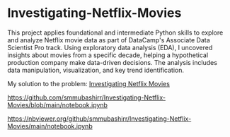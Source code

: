 # Investigating-Netflix-Movies
This project applies foundational and intermediate Python skills to explore and analyze Netflix movie data as part of DataCamp's Associate Data Scientist Pro track. Using exploratory data analysis (EDA), I uncovered insights about movies from a specific decade, helping a hypothetical production company make data-driven decisions. The analysis includes data manipulation, visualization, and key trend identification.

My solution to the problem: [Investigating Netflix Movies](notebook.ipynb)

https://github.com/smmubashirr/Investigating-Netflix-Movies/blob/main/notebook.ipynb

https://nbviewer.org/github/smmubashirr/Investigating-Netflix-Movies/main/notebook.ipynb
